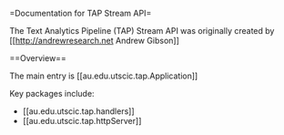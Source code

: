 =Documentation for TAP Stream API=

The Text Analytics Pipeline (TAP) Stream API was originally created by [[http://andrewresearch.net Andrew Gibson]]

==Overview==

The main entry is [[au.edu.utscic.tap.Application]]

Key packages include:

 - [[au.edu.utscic.tap.handlers]]
 - [[au.edu.utscic.tap.httpServer]]